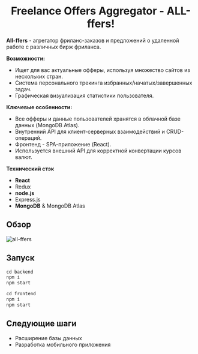 <h1 align="center">Freelance Offers Aggregator - ALL-ffers!</h1>

**All-ffers** - агрегатор фриланс-заказов и предложений о удаленной работе с различных бирж фриланса.

**Возможности:**

* Ищет для вас актуальные офферы, используя множество сайтов из нескольких стран.
* Система персонального трекинга избранных/начатых/завершенных задач.
* Графическая визуализация статистики пользователя.

**Ключевые особенности:**

* Все офферы и данные пользователей хранятся в облачной базе данных (MongoDB Atlas).
* Внутренний API для клиент-серверных взаимодействий и CRUD-операций.
* Фронтенд - SPA-приложение (React).
* Используется внешний API для корректной конвертации курсов валют.

**Технический стэк**
* **React**
* Redux
* **node.js**
* Express.js
* **MongoDB** & MongoDB Atlas

## Обзор
![all-ffers](https://user-images.githubusercontent.com/63851100/91732454-8a90cd00-eba8-11ea-824d-df68e9f8bbec.gif)

## Запуск
```js
cd backend
npm i
npm start

cd frontend
npm i
npm start
```
## Следующие шаги
* Расширение базы данных
* Разработка мобильного приложения
